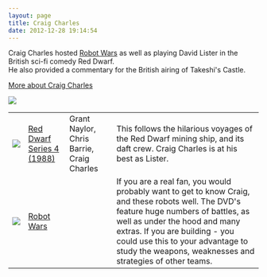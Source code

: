 ```yaml
---
layout: page
title: Craig Charles
date: 2012-12-28 19:14:54
---
```

<p>Craig Charles hosted <a class="wiki" href="/wiki/robot_wars.html" title="The british robot smashing TV series.">Robot Wars</a> as well as playing David Lister in the British sci-fi comedy Red Dwarf.
<br/>He also provided a commentary for the British airing of Takeshi's Castle.
</p>
<p><a  href="http://en.wikipedia.org/wiki/Craig_Charles" rel="external" target="_blank">More about Craig Charles</a>
</p>
<p><img class="img-responsive" src="image27"/>
</p>
<table class="normal" id="fancytable_1"> <tr> <td class="odd"> <a class="internal" href="http://www.amazon.co.uk/exec/obidos/ASIN/B0000AKMW0/orionrobots-21" target="_blank"> <img class="img-responsive" src="image28"/> </a> </td> <td class="odd"><a  href="http://www.amazon.co.uk/exec/obidos/ASIN/B0000AKMW0/orionrobots-21" rel="external" target="_blank">Red Dwarf Series 4 (1988)</a></td> <td class="odd">Grant Naylor, Chris Barrie, Craig Charles </td> <td class="odd">This follows the hilarious voyages of the Red Dwarf mining ship, and its daft crew. Craig Charles is at his best as Lister.</td> </tr> <tr> <td class="even"> <a class="internal" href="http://www.amazon.co.uk/exec/obidos/ASIN/B00006G9Y0/orionrobots-21" target="_blank"> <img class="img-responsive" src="image29"/> </a> </td> <td class="even"> <a  href="http://www.amazon.co.uk/exec/obidos/ASIN/B00006G9Y0/orionrobots-21" rel="external" target="_blank">Robot Wars</a> </td> <td class="even"> </td> <td class="even"> If you are a real fan, you would probably want to get to know Craig, and these robots well. The DVD's feature huge numbers of battles, as well as under the hood and many extras. If you are building - you could use this to your advantage to study the weapons, weaknesses and strategies of other teams.</td> </tr> </table>
